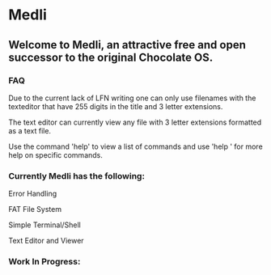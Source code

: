 # Medli

## Welcome to Medli, an attractive free and open successor to the original Chocolate OS.

### FAQ
Due to the current lack of LFN writing one can only use filenames with the texteditor
that have 255 digits in the title and 3 letter extensions. 

The text editor can currently view any file with 3 letter extensions formatted as a text file.

Use the command 'help' to view a list of commands and use 'help <command>' for more help on specific commands.


### Currently Medli has the following:
Error Handling

FAT File System

Simple Terminal/Shell

Text Editor and Viewer


### Work In Progress:
